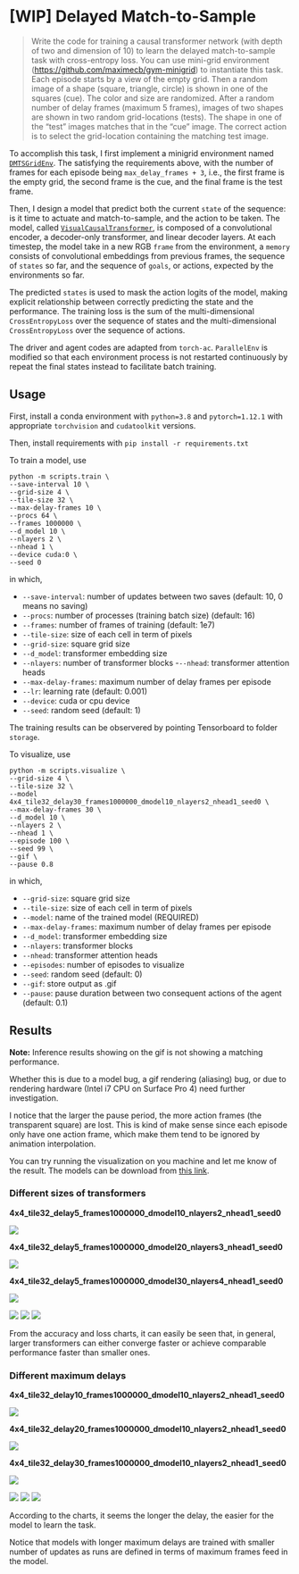# [WIP] Delayed Match-to-Sample

> Write the code for training a causal transformer network (with depth of two and dimension of 10) to learn the delayed match-to-sample task with cross-entropy loss. You can use mini-grid environment (https://github.com/maximecb/gym-minigrid) to
instantiate this task. Each episode starts by a view of the empty grid. Then a random image of a shape (square, triangle, circle) is shown in one of the squares (cue). The color and size are randomized. After a random number of delay frames (maximum 5 frames),
images of two shapes are shown in two random grid-locations (tests). The shape in one of the “test” images matches that in the “cue” image. The correct action is to select the grid-location containing the matching test image.

To accomplish this task, I first implement a minigrid environment named [`DMTSGridEnv`](working_memory_env/envs/grid_world.py). The satisfying the requirements above, with the number of frames for each episode being `max_delay_frames + 3`, i.e., the first frame is the empty grid, the second frame is the cue, and the final frame is the test frame.

Then, I design a model that predict both the current `state` of the sequence: is it time to actuate and match-to-sample, and the action to be taken. The model, called [`VisualCausalTransformer`](visual_causal_transformer.py), is composed of a convolutional encoder, a decoder-only transformer, and linear decoder layers. At each timestep, the model take in a new RGB `frame` from the environment, a `memory` consists of convolutional embeddings from previous frames, the sequence of `states` so far, and the sequence of `goals`, or actions, expected by the environments so far. 

The predicted `states` is used to mask the action logits of the model, making explicit relationship between correctly predicting the state and the performance. The training loss is the sum of the multi-dimensional `CrossEntropyLoss` over the sequence of states and the multi-dimensional `CrossEntropyLoss` over the sequence of actions.

The driver and agent codes are adapted from `torch-ac`. `ParallelEnv` is modified so that each environment process is not restarted continuously by repeat the final states instead to facilitate batch training.

## Usage
First, install a conda environment with `python=3.8` and  `pytorch=1.12.1` with appropriate `torchvision` and `cudatoolkit` versions.

Then, install requirements with `pip install -r requirements.txt`


To train a model, use
```
python -m scripts.train \
--save-interval 10 \
--grid-size 4 \
--tile-size 32 \
--max-delay-frames 10 \
--procs 64 \
--frames 1000000 \
--d_model 10 \
--nlayers 2 \
--nhead 1 \
--device cuda:0 \
--seed 0
```

in which,
  - `--save-interval`: number of updates between two saves (default: 10, 0 means no saving)
  - `--procs`: number of processes (training batch size) (default: 16)
  - `--frames`: number of frames of training (default: 1e7)
  - `--tile-size`: size of each cell in term of pixels
  - `--grid-size`: square grid size
  - `--d_model`: transformer embedding size
  - `--nlayers`: number of transformer blocks
  -`--nhead`: transformer attention heads
  - `--max-delay-frames`: maximum number of delay frames per episode
  - `--lr`: learning rate (default: 0.001)
  - `--device`: cuda or cpu device
  - `--seed`: random seed (default: 1)

  The training results can be observered by pointing Tensorboard to folder `storage`.

To visualize, use
```
python -m scripts.visualize \
--grid-size 4 \
--tile-size 32 \
--model 4x4_tile32_delay30_frames1000000_dmodel10_nlayers2_nhead1_seed0 \
--max-delay-frames 30 \
--d_model 10 \
--nlayers 2 \
--nhead 1 \
--episode 100 \
--seed 99 \
--gif \
--pause 0.8
```

in which, 
- `--grid-size`: square grid size
- `--tile-size`: size of each cell in term of pixels
- `--model`: name of the trained model (REQUIRED)
- `--max-delay-frames`: maximum number of delay frames per episode
- `--d_model`: transformer embedding size
- `--nlayers`: transformer blocks
- `--nhead`: transformer attention heads
- `--episodes`: number of episodes to visualize
- `--seed`: random seed (default: 0)
- `--gif`: store output as <model>.gif
- `--pause`: pause duration between two consequent actions of the agent (default: 0.1)


## Results
**Note:** Inference results showing on the gif is not showing a matching performance. 

Whether this is due to a model bug, a gif rendering (aliasing) bug, or due to rendering hardware (Intel i7 CPU on Surface Pro 4) need further investigation.

I notice that the larger the pause period, the more action frames (the transparent square) are lost. This is kind of make sense since each episode only have one action frame, which make them tend to be ignored by animation interpolation.

You can try running the visualization on you machine and let me know of the result. The models can be download from [this link](https://drive.google.com/drive/folders/1clWdMTT0Ye1jhBv8_Z9L4uunpeXwjJXd?usp=share_link).

### Different sizes of transformers
**4x4_tile32_delay5_frames1000000_dmodel10_nlayers2_nhead1_seed0**

![](README-rsrc/4x4_tile32_delay5_frames1000000_dmodel10_nlayers2_nhead1_seed0.gif)

**4x4_tile32_delay5_frames1000000_dmodel20_nlayers3_nhead1_seed0**

![](README-rsrc/4x4_tile32_delay5_frames1000000_dmodel20_nlayers3_nhead1_seed0.gif)

**4x4_tile32_delay5_frames1000000_dmodel30_nlayers4_nhead1_seed0**

![](README-rsrc/4x4_tile32_delay5_frames1000000_dmodel30_nlayers4_nhead1_seed0.gif)

![](README-rsrc/q2_legend.png)
![](README-rsrc/q2_acc.png)
![](README-rsrc/q2_loss.png)

From the accuracy and loss charts, it can easily be seen that, in general, larger transformers can either converge faster or achieve comparable performance faster than smaller ones.

### Different maximum delays
**4x4_tile32_delay10_frames1000000_dmodel10_nlayers2_nhead1_seed0**

![](README-rsrc/4x4_tile32_delay10_frames1000000_dmodel10_nlayers2_nhead1_seed0.gif)

**4x4_tile32_delay20_frames1000000_dmodel10_nlayers2_nhead1_seed0**

![](README-rsrc/4x4_tile32_delay20_frames1000000_dmodel10_nlayers2_nhead1_seed0.gif)

**4x4_tile32_delay30_frames1000000_dmodel10_nlayers2_nhead1_seed0**

![](README-rsrc/4x4_tile32_delay30_frames1000000_dmodel10_nlayers2_nhead1_seed0.gif)

![](README-rsrc/q3_legend.png)
![](README-rsrc/q3_acc.png)
![](README-rsrc/q3_loss.png)

According to the charts, it seems the longer the delay, the easier for the model to learn the task. 

Notice that models with longer maximum delays are trained with smaller number of updates as runs are defined in terms of maximum frames feed in the model.


  







